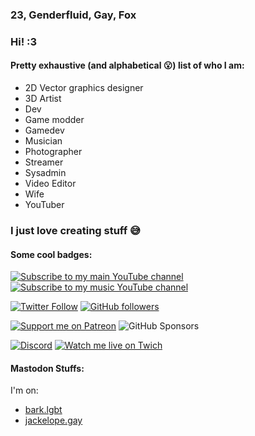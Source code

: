 ### 23, Genderfluid, Gay, Fox
### Hi! :3
#### Pretty exhaustive (and alphabetical 😮) list of who I am:
* 2D Vector graphics designer
* 3D Artist
* Dev
* Game modder
* Gamedev
* Musician
* Photographer
* Streamer
* Sysadmin
* Video Editor
* Wife
* YouTuber
### I just love creating stuff 😅
#### Some cool badges:
[![Subscribe to my main YouTube channel](https://img.shields.io/youtube/channel/subscribers/UCkh2LBdoBAIcRM17te7sN_w?label=Subscribe&style=social)](https://youtube.com/c/benjithatfoxguy?sub_confirmation=1) [![Subscribe to my music YouTube channel](https://img.shields.io/youtube/channel/subscribers/UC60KFh04_GnF_t1aBlDgrVQ?label=Subscribe&logo=youtubemusic&style=social)](https://www.youtube.com/channel/UC60KFh04_GnF_t1aBlDgrVQ?sub_confirmation=1)

[![Twitter Follow](https://img.shields.io/twitter/follow/benjithebluefox?label=Followers&style=social)](https://twitter.com/benjithebluefox) [![GitHub followers](https://img.shields.io/github/followers/ddomino007?style=social)](https://github.com/ddomino007)

[![Support me on Patreon](https://img.shields.io/endpoint.svg?url=https%3A%2F%2Fshieldsio-patreon.vercel.app%2Fapi%3Fusername%3DBenjiThatFoxGuy%26type%3Dpatrons&style=social)](https://patreon.com/BenjiThatFoxGuy) ![GitHub Sponsors](https://img.shields.io/github/sponsors/ddomino007?logo=github&style=social)

[![Discord](https://img.shields.io/discord/959465914024218705?label=Community&logo=discord&style=social)](https://link.benjifox.gay/discord) [![Watch me live on Twich](https://img.shields.io/twitch/status/benjithatfoxguy?style=social)](https://twitch.tv/benjithatfoxguy)

#### Mastodon Stuffs:
I'm on:
* <a rel="me" href="https://bark.lgbt/@BenjiThatFoxGuy">bark.lgbt</a>
* <a rel="me" href="https://jackelope.gay/@BenjiThatFoxGuy">jackelope.gay</a>
